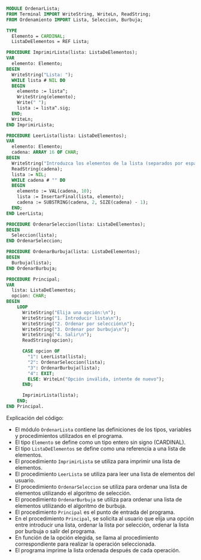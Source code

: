 ```modula-2
MODULE OrdenarLista;
FROM Terminal IMPORT WriteString, WriteLn, ReadString;
FROM Ordenamiento IMPORT Lista, Seleccion, Burbuja;

TYPE
  Elemento = CARDINAL;
  ListaDeElementos = REF Lista;

PROCEDURE ImprimirLista(lista: ListaDeElementos);
VAR
  elemento: Elemento;
BEGIN
  WriteString("Lista: ");
  WHILE lista # NIL DO
  BEGIN
    elemento := lista^;
    WriteString(elemento);
    Write(" ");
    lista := lista^.sig;
  END;
  WriteLn;
END ImprimirLista;

PROCEDURE LeerLista(lista: ListaDeElementos);
VAR
  elemento: Elemento;
  cadena: ARRAY 16 OF CHAR;
BEGIN
  WriteString("Introduzca los elementos de la lista (separados por espacios): ");
  ReadString(cadena);
  lista := NIL;
  WHILE cadena # "" DO
  BEGIN
    elemento := VAL(cadena, 10);
    lista := InsertarFinal(lista, elemento);
    cadena := SUBSTRING(cadena, 2, SIZE(cadena) - 1);
  END;
END LeerLista;

PROCEDURE OrdenarSeleccion(lista: ListaDeElementos);
BEGIN
  Seleccion(lista);
END OrdenarSeleccion;

PROCEDURE OrdenarBurbuja(lista: ListaDeElementos);
BEGIN
  Burbuja(lista);
END OrdenarBurbuja;

PROCEDURE Principal;
VAR
  lista: ListaDeElementos;
  opcion: CHAR;
BEGIN
    LOOP
      WriteString("Elija una opción:\n");
      WriteString("1. Introducir lista\n");
      WriteString("2. Ordenar por selección\n");
      WriteString("3. Ordenar por burbuja\n");
      WriteString("4. Salir\n");
      ReadString(opcion);

      CASE opcion OF
        "1": LeerLista(lista);
        "2": OrdenarSeleccion(lista);
        "3": OrdenarBurbuja(lista);
        "4": EXIT;
        ELSE: WriteLn("Opción inválida, intente de nuevo");
      END;

      ImprimirLista(lista);
    END;
END Principal.
```

Explicación del código:

* El módulo `OrdenarLista` contiene las definiciones de los tipos, variables y procedimientos utilizados en el programa.
* El tipo `Elemento` se define como un tipo entero sin signo (CARDINAL).
* El tipo `ListaDeElementos` se define como una referencia a una lista de elementos.
* El procedimiento `ImprimirLista` se utiliza para imprimir una lista de elementos.
* El procedimiento `LeerLista` se utiliza para leer una lista de elementos del usuario.
* El procedimiento `OrdenarSeleccion` se utiliza para ordenar una lista de elementos utilizando el algoritmo de selección.
* El procedimiento `OrdenarBurbuja` se utiliza para ordenar una lista de elementos utilizando el algoritmo de burbuja.
* El procedimiento `Principal` es el punto de entrada del programa.
* En el procedimiento `Principal`, se solicita al usuario que elija una opción entre introducir una lista, ordenar la lista por selección, ordenar la lista por burbuja o salir del programa.
* En función de la opción elegida, se llama al procedimiento correspondiente para realizar la operación seleccionada.
* El programa imprime la lista ordenada después de cada operación.